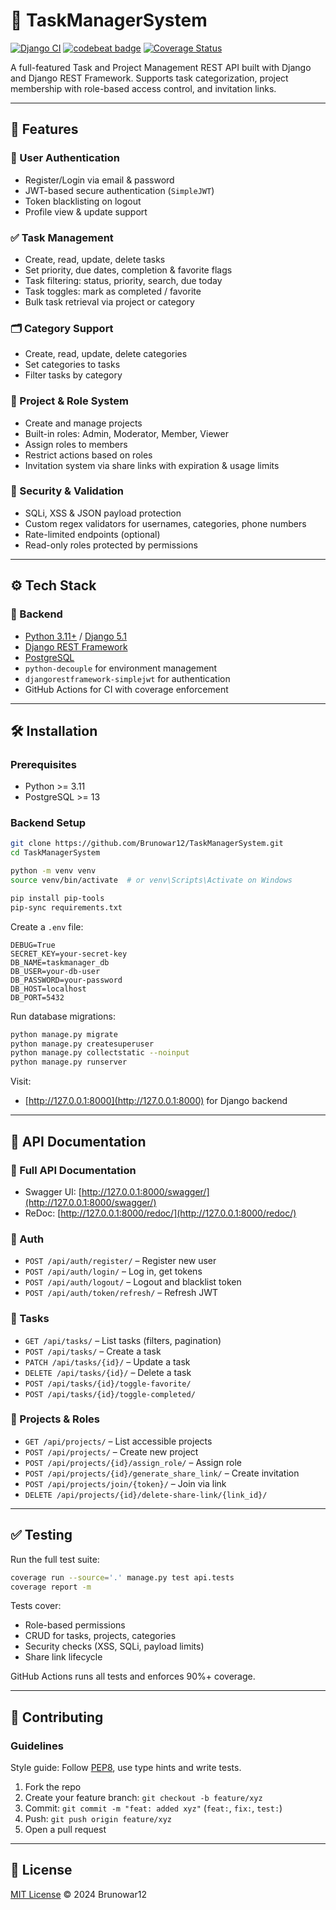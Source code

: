 # 🧠 TaskManagerSystem

[![Django CI](https://github.com/Brunowar12/TaskManagerSystem/actions/workflows/django.yml/badge.svg)](https://github.com/Brunowar12/TaskManagerSystem/actions/workflows/django.yml)
[![codebeat badge](https://codebeat.co/badges/1e2ea64b-07c9-48ae-aa60-2f91b7a83f53)](https://codebeat.co/projects/github-com-brunowar12-taskmanagersystem-master)
[![Coverage Status](https://coveralls.io/repos/github/Brunowar12/TaskManagerSystem/badge.svg?branch=master)](https://coveralls.io/github/Brunowar12/TaskManagerSystem?branch=master)

A full-featured Task and Project Management REST API built with Django and Django REST Framework. Supports task categorization, project membership with role-based access control, and invitation links.

---

## 🚀 Features

### 🔐 User Authentication

- Register/Login via email & password
- JWT-based secure authentication (`SimpleJWT`)
- Token blacklisting on logout
- Profile view & update support

### ✅ Task Management

- Create, read, update, delete tasks
- Set priority, due dates, completion & favorite flags
- Task filtering: status, priority, search, due today
- Task toggles: mark as completed / favorite
- Bulk task retrieval via project or category

### 🗂 Category Support

- Create, read, update, delete categories
- Set categories to tasks
- Filter tasks by category

### 🧱 Project & Role System

- Create and manage projects
- Built-in roles: Admin, Moderator, Member, Viewer
- Assign roles to members
- Restrict actions based on roles
- Invitation system via share links with expiration & usage limits

### 🔐 Security & Validation

- SQLi, XSS & JSON payload protection
- Custom regex validators for usernames, categories, phone numbers
- Rate-limited endpoints (optional)
- Read-only roles protected by permissions

---

## ⚙️ Tech Stack

### 🔧 Backend

- [Python 3.11+](https://www.python.org/) / [Django 5.1](https://www.djangoproject.com/)
- [Django REST Framework](https://www.django-rest-framework.org/)
- [PostgreSQL](https://www.postgresql.org/)
- `python-decouple` for environment management
- `djangorestframework-simplejwt` for authentication
- GitHub Actions for CI with coverage enforcement

---

## 🛠 Installation

### Prerequisites

- Python >= 3.11
- PostgreSQL >= 13

### Backend Setup

```bash
git clone https://github.com/Brunowar12/TaskManagerSystem.git
cd TaskManagerSystem

python -m venv venv
source venv/bin/activate  # or venv\Scripts\Activate on Windows

pip install pip-tools
pip-sync requirements.txt
````

Create a `.env` file:

```env
DEBUG=True
SECRET_KEY=your-secret-key
DB_NAME=taskmanager_db
DB_USER=your-db-user
DB_PASSWORD=your-password
DB_HOST=localhost
DB_PORT=5432
```

Run database migrations:

```bash
python manage.py migrate
python manage.py createsuperuser
python manage.py collectstatic --noinput
python manage.py runserver
```

Visit:

- [http://127.0.0.1:8000](http://127.0.0.1:8000) for Django backend

---

## 🔑 API Documentation

### 📘 Full API Documentation

- Swagger UI: [http://127.0.0.1:8000/swagger/](http://127.0.0.1:8000/swagger/)
- ReDoc: [http://127.0.0.1:8000/redoc/](http://127.0.0.1:8000/redoc/)

### 🔐 Auth

- `POST /api/auth/register/` – Register new user
- `POST /api/auth/login/` – Log in, get tokens
- `POST /api/auth/logout/` – Logout and blacklist token
- `POST /api/auth/token/refresh/` – Refresh JWT

### 📝 Tasks

- `GET /api/tasks/` – List tasks (filters, pagination)
- `POST /api/tasks/` – Create a task
- `PATCH /api/tasks/{id}/` – Update a task
- `DELETE /api/tasks/{id}/` – Delete a task
- `POST /api/tasks/{id}/toggle-favorite/`
- `POST /api/tasks/{id}/toggle-completed/`

### 📁 Projects & Roles

- `GET /api/projects/` – List accessible projects
- `POST /api/projects/` – Create new project
- `POST /api/projects/{id}/assign_role/` – Assign role
- `POST /api/projects/{id}/generate_share_link/` – Create invitation
- `POST /api/projects/join/{token}/` – Join via link
- `DELETE /api/projects/{id}/delete-share-link/{link_id}/`

---

## ✅ Testing

Run the full test suite:

```bash
coverage run --source='.' manage.py test api.tests
coverage report -m
```

Tests cover:

- Role-based permissions
- CRUD for tasks, projects, categories
- Security checks (XSS, SQLi, payload limits)
- Share link lifecycle

GitHub Actions runs all tests and enforces 90%+ coverage.

---

## 🤝 Contributing

### Guidelines

Style guide: Follow [PEP8](https://peps.python.org/pep-0008/), use type hints and write tests.

1. Fork the repo
2. Create your feature branch: `git checkout -b feature/xyz`
3. Commit: `git commit -m "feat: added xyz"` (`feat:`, `fix:`, `test:`)
4. Push: `git push origin feature/xyz`
5. Open a pull request

---

## 📄 License

[MIT License](LICENSE.md) © 2024 Brunowar12
